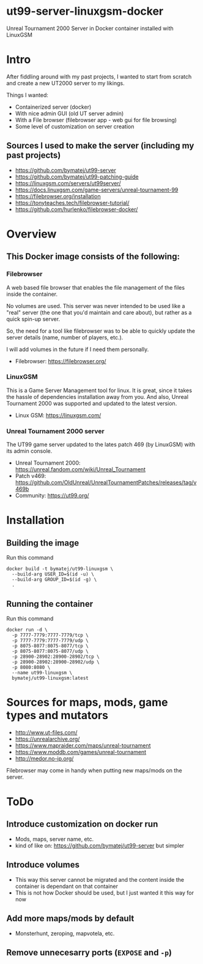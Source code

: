 # ut99-server-linuxgsm-docker
Unreal Tournament 2000 Server in Docker container installed with LinuxGSM

# Intro
After fiddling around with my past projects, I wanted to start from scratch and create a new UT2000 server to my likings.

Things I wanted: 
- Containerized server (docker)
- With nice admin GUI (old UT server admin)
- With a File browser (filebrowser app - web gui for file browsing)
- Some level of customization on server creation

## Sources I used to make the server (including my past projects)
- https://github.com/bymatej/ut99-server
- https://github.com/bymatej/ut99-patching-guide
- https://linuxgsm.com/servers/ut99server/
- https://docs.linuxgsm.com/game-servers/unreal-tournament-99
- https://filebrowser.org/installation
- https://tonyteaches.tech/filebrowser-tutorial/
- https://github.com/hurlenko/filebrowser-docker/

# Overview

## This Docker image consists of the following:
### Filebrowser
A web based file browser that enables the file management of the files inside the container. 

No volumes are used. This server was never intended to be used like a "real" server 
(the one that you'd maintain and care about), but rather as a quick spin-up server.

So, the need for a tool like filebrowser was to be able to quickly update the server details (name, number of players, etc.).

I will add volumes in the future if I need them personally.

- Filebrowser: https://filebrowser.org/

### LinuxGSM
This is a Game Server Management tool for linux. It is great, since it takes the hassle of dependencies installation 
away from you. And also, Unreal Tournament 2000 was supported and updated to the latest version.

- Linux GSM: https://linuxgsm.com/

### Unreal Tournament 2000 server
The UT99 game server updated to the lates patch 469 (by LinuxGSM) with its admin console.

- Unreal Tournament 2000: https://unreal.fandom.com/wiki/Unreal_Tournament 
- Patch v469: https://github.com/OldUnreal/UnrealTournamentPatches/releases/tag/v469b 
- Community: https://ut99.org/

# Installation

## Building the image
Run this command
```
docker build -t bymatej/ut99-linuxgsm \
  --build-arg USER_ID=$(id -u) \
  --build-arg GROUP_ID=$(id -g) \
  .
```

## Running the container

Run this command
```
docker run -d \
  -p 7777-7779:7777-7779/tcp \
  -p 7777-7779:7777-7779/udp \
  -p 8075-8077:8075-8077/tcp \
  -p 8075-8077:8075-8077/udp \
  -p 28900-28902:28900-28902/tcp \
  -p 28900-28902:28900-28902/udp \
  -p 8080:8080 \
  --name ut99-linuxgsm \
  bymatej/ut99-linuxgsm:latest
```

# Sources for maps, mods, game types and mutators
- http://www.ut-files.com/
- https://unrealarchive.org/
- https://www.mapraider.com/maps/unreal-tournament
- https://www.moddb.com/games/unreal-tournament
- http://medor.no-ip.org/

Filebrowser may come in handy when putting new maps/mods on the server. 

# ToDo
## Introduce customization on docker run
- Mods, maps, server name, etc.
- kind of like on: https://github.com/bymatej/ut99-server but simpler

## Introduce volumes
- This way this server cannot be migrated and the content inside the container is dependant on that container
- This is not how Docker should be used, but I just wanted it this way for now

## Add more maps/mods by default
- Monsterhunt, zeroping, mapvotela, etc.

## Remove unnecesarry ports (`EXPOSE` and `-p`)
